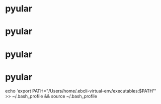 # pyular
# pyular
# pyular
# pyular


echo 'export PATH="/Users/home/.ebcli-virtual-env/executables:$PATH"' >> ~/.bash_profile && source ~/.bash_profile
